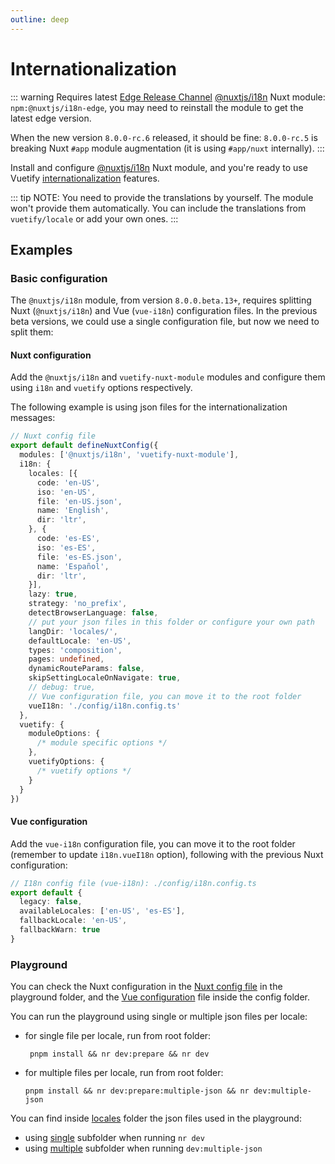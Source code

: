 ```yaml
---
outline: deep
---
```


# Internationalization

::: warning
Requires latest [Edge Release Channel](https://github.com/nuxt-modules/i18n#edge-release-channel) [@nuxtjs/i18n](https://v8.i18n.nuxtjs.org/) Nuxt module: `npm:@nuxtjs/i18n-edge`, you may need to reinstall the module to get the latest edge version.

When the new version `8.0.0-rc.6` released, it should be fine: `8.0.0-rc.5` is breaking Nuxt `#app` module augmentation (it is using `#app/nuxt` internally).
:::

Install and configure [@nuxtjs/i18n](https://v8.i18n.nuxtjs.org/) Nuxt module, and you're ready to use Vuetify [internationalization](https://vuetifyjs.com/en/features/internationalization/) features.

::: tip
NOTE: You need to provide the translations by yourself. The module won't provide them automatically. You can include the translations from `vuetify/locale` or add your own ones.
:::

## Examples

### Basic configuration

The `@nuxtjs/i18n` module, from version `8.0.0.beta.13+`, requires splitting Nuxt (`@nuxtjs/i18n`) and Vue (`vue-i18n`) configuration files. In the previous beta versions, we could use a single configuration file, but now we need to split them:

#### Nuxt configuration

Add the `@nuxtjs/i18n` and `vuetify-nuxt-module` modules and configure them using `i18n` and `vuetify` options respectively.

The following example is using json files for the internationalization messages:

```ts
// Nuxt config file
export default defineNuxtConfig({
  modules: ['@nuxtjs/i18n', 'vuetify-nuxt-module'],
  i18n: {
    locales: [{
      code: 'en-US',
      iso: 'en-US',
      file: 'en-US.json',
      name: 'English',
      dir: 'ltr',
    }, {
      code: 'es-ES',
      iso: 'es-ES',
      file: 'es-ES.json',
      name: 'Español',
      dir: 'ltr',
    }],
    lazy: true,
    strategy: 'no_prefix',
    detectBrowserLanguage: false,
    // put your json files in this folder or configure your own path
    langDir: 'locales/',
    defaultLocale: 'en-US',
    types: 'composition',
    pages: undefined,
    dynamicRouteParams: false,
    skipSettingLocaleOnNavigate: true,
    // debug: true,
    // Vue configuration file, you can move it to the root folder
    vueI18n: './config/i18n.config.ts'
  },
  vuetify: {
    moduleOptions: {
      /* module specific options */
    },
    vuetifyOptions: {
      /* vuetify options */
    }
  }
})
```

#### Vue configuration

Add the `vue-i18n` configuration file, you can move it to the root folder (remember to update `i18n.vueI18n` option), following with the previous Nuxt configuration:

```ts
// I18n config file (vue-i18n): ./config/i18n.config.ts
export default {
  legacy: false,
  availableLocales: ['en-US', 'es-ES'],
  fallbackLocale: 'en-US',
  fallbackWarn: true
}
```

### Playground

You can check the Nuxt configuration in the [Nuxt config file](https://github.com/userquin/vuetify-nuxt-module/blob/main/playground/nuxt.config.mts) in the playground folder, and the [Vue configuration](https://github.com/userquin/vuetify-nuxt-module/blob/main/playground/config/i18n.config.ts) file inside the config folder.

You can run the playground using single or multiple json files per locale:
- for single file per locale, run from root folder:
  ```shell
   pnpm install && nr dev:prepare && nr dev
  ```
- for multiple files per locale, run from root folder:
  ```shell
  pnpm install && nr dev:prepare:multiple-json && nr dev:multiple-json
  ```

You can find inside [locales](https://github.com/userquin/vuetify-nuxt-module/tree/main/playground/locales) folder the json files used in the playground:
- using [single](https://github.com/userquin/vuetify-nuxt-module/tree/main/playground/locales/single) subfolder when running `nr dev`
- using [multiple](https://github.com/userquin/vuetify-nuxt-module/tree/main/playground/locales/multiple) subfolder when running `dev:multiple-json`
